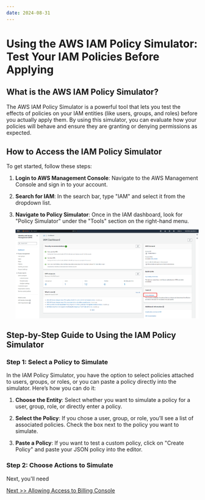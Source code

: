 ```yaml
---
date: 2024-08-31
---
```


# **Using the AWS IAM Policy Simulator: Test Your IAM Policies Before Applying**

## **What is the AWS IAM Policy Simulator?**

The AWS IAM Policy Simulator is a powerful tool that lets you test the effects of policies on your IAM entities (like users, groups, and roles) before you actually apply them. By using this simulator, you can evaluate how your policies will behave and ensure they are granting or denying permissions as expected.

## **How to Access the IAM Policy Simulator**

To get started, follow these steps:

1. **Login to AWS Management Console**:
   Navigate to the AWS Management Console and sign in to your account.

2. **Search for IAM**:
   In the search bar, type "IAM" and select it from the dropdown list.

3. **Navigate to Policy Simulator**:
   Once in the IAM dashboard, look for "Policy Simulator" under the "Tools" section on the right-hand menu.

   ![](img/policysim-1.png)

## **Step-by-Step Guide to Using the IAM Policy Simulator**

### **Step 1: Select a Policy to Simulate**

In the IAM Policy Simulator, you have the option to select policies attached to users, groups, or roles, or you can paste a policy directly into the simulator. Here’s how you can do it:

1. **Choose the Entity**:
   Select whether you want to simulate a policy for a user, group, role, or directly enter a policy.

2. **Select the Policy**:
   If you chose a user, group, or role, you’ll see a list of associated policies. Check the box next to the policy you want to simulate.

3. **Paste a Policy**:
   If you want to test a custom policy, click on "Create Policy" and paste your JSON policy into the editor.

### **Step 2: Choose Actions to Simulate**

Next, you'll need

[Next >> Allowing Access to Billing Console](15%20-%20Allowing%20Access%20to%20Billing%20Console.md)
